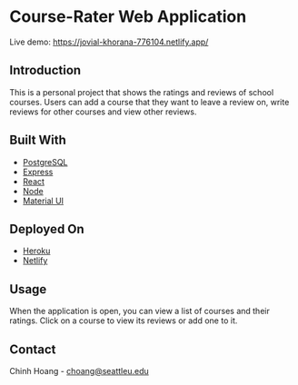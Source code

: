 # Course-Rater Web Application

Live demo: https://jovial-khorana-776104.netlify.app/

## Introduction

This is a personal project that shows the ratings and reviews of school courses. Users can add a course that they want to leave a review on, write reviews for other courses and view other reviews.

## Built With

- [PostgreSQL](https://www.postgresql.org/)
- [Express](https://expressjs.com/)
- [React](https://reactjs.org/)
- [Node](https://nodejs.org/en/)
- [Material UI](https://material-ui.com/)

## Deployed On

- [Heroku](https://www.heroku.com/)
- [Netlify](https://www.netlify.com/)

## Usage

When the application is open, you can view a list of courses and their ratings. Click on a course to view its reviews or add one to it.

## Contact

Chinh Hoang - choang@seattleu.edu
